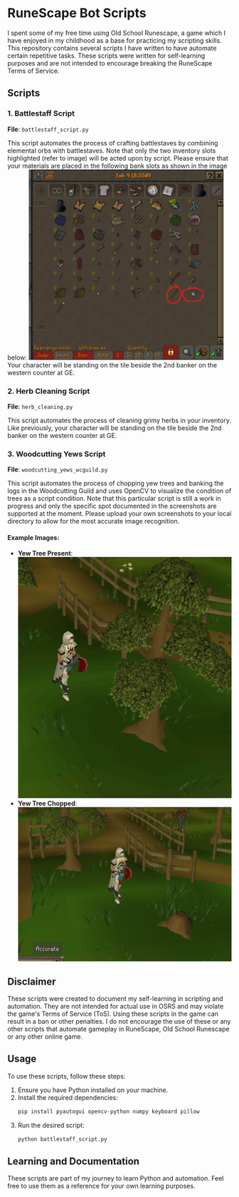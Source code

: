 # RuneScape Bot Scripts

I spent some of my free time using Old School Runescape, a game which I have enjoyed in my childhood as a base for practicing my scripting skills. 
This repository contains several scripts I have written to have automate certain repetitive tasks.
These scripts were written for self-learning purposes and are not intended to encourage breaking the RuneScape Terms of Service.

## Scripts

### 1. Battlestaff Script
**File**: `battlestaff_script.py`

This script automates the process of crafting battlestaves by combining elemental orbs with battlestaves.
Note that only the two inventory slots highlighted (refer to image) will be acted upon by script.
Please ensure that your materials are placed in the following bank slots as shown in the image below:
![Bank Slots Setup](https://github.com/thetruthkenhurt/runescape-automation-scripts/blob/master/script%20item%20slots.png)
Your character will be standing on the tile beside the 2nd banker on the western counter at GE.
### 2. Herb Cleaning Script
**File**: `herb_cleaning.py`

This script automates the process of cleaning grimy herbs in your inventory.
Like previously, your character will be standing on the tile beside the 2nd banker on the western counter at GE.

### 3. Woodcutting Yews Script
**File**: `woodcutting_yews_wcguild.py`

This script automates the process of chopping yew trees and banking the logs in the Woodcutting Guild and uses OpenCV to visualize the condition of trees as a script condition. Note that this particular script is still a work in progress and only the specific spot documented in the screenshots are supported at the moment. Please upload your own screenshots to your local directory to allow for the most accurate image recognition.
#### Example Images:
- **Yew Tree Present**:
  ![Yew Tree Present](https://github.com/thetruthkenhurt/runescape-automation-scripts/blob/master/yew1_present.png)
- **Yew Tree Chopped**:
  ![Yew Tree Chopped](https://github.com/thetruthkenhurt/runescape-automation-scripts/blob/master/yew1_chopped.png)
## Disclaimer

These scripts were created to document my self-learning in scripting and automation. They are not intended for actual use in OSRS and may violate the game's Terms of Service (ToS). Using these scripts in the game can result in a ban or other penalties. I do not encourage the use of these or any other scripts that automate gameplay in RuneScape, Old School Runescape or any other online game.

## Usage

To use these scripts, follow these steps:
1. Ensure you have Python installed on your machine.
2. Install the required dependencies:
    ```sh
    pip install pyautogui opencv-python numpy keyboard pillow
    ```
3. Run the desired script:
    ```sh
    python battlestaff_script.py
    ```

## Learning and Documentation

These scripts are part of my journey to learn Python and automation. Feel free to use them as a reference for your own learning purposes.

